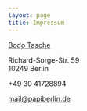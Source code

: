```yaml
---
layout: page
title: Impressum
---
```


<a href="https://bodo.tasche.me">Bodo Tasche</a>

Richard-Sorge-Str. 59  
10249 Berlin

+49 30 41728894

<a href="mailto:mail@papiberlin.de">mail@papiberlin.de</a>